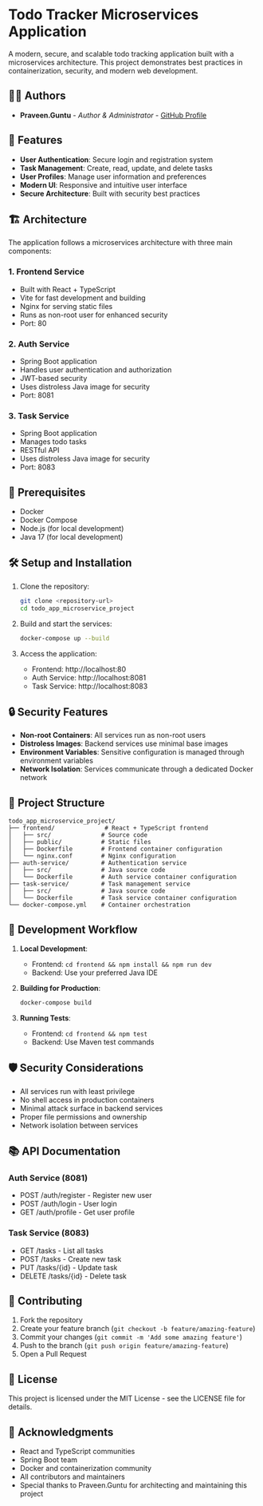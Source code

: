 # Todo Tracker Microservices Application

A modern, secure, and scalable todo tracking application built with a microservices architecture. This project demonstrates best practices in containerization, security, and modern web development.

## 👨‍💻 Authors

- **Praveen.Guntu** - *Author & Administrator* - [GitHub Profile](https://github.com/praveenjayakar)

## 🚀 Features

- **User Authentication**: Secure login and registration system
- **Task Management**: Create, read, update, and delete tasks
- **User Profiles**: Manage user information and preferences
- **Modern UI**: Responsive and intuitive user interface
- **Secure Architecture**: Built with security best practices

## 🏗️ Architecture

The application follows a microservices architecture with three main components:

### 1. Frontend Service
- Built with React + TypeScript
- Vite for fast development and building
- Nginx for serving static files
- Runs as non-root user for enhanced security
- Port: 80

### 2. Auth Service
- Spring Boot application
- Handles user authentication and authorization
- JWT-based security
- Uses distroless Java image for security
- Port: 8081

### 3. Task Service
- Spring Boot application
- Manages todo tasks
- RESTful API
- Uses distroless Java image for security
- Port: 8083

## 🔧 Prerequisites

- Docker
- Docker Compose
- Node.js (for local development)
- Java 17 (for local development)

## 🛠️ Setup and Installation

1. Clone the repository:
   ```bash
   git clone <repository-url>
   cd todo_app_microservice_project
   ```

2. Build and start the services:
   ```bash
   docker-compose up --build
   ```

3. Access the application:
   - Frontend: http://localhost:80
   - Auth Service: http://localhost:8081
   - Task Service: http://localhost:8083

## 🔒 Security Features

- **Non-root Containers**: All services run as non-root users
- **Distroless Images**: Backend services use minimal base images
- **Environment Variables**: Sensitive configuration is managed through environment variables
- **Network Isolation**: Services communicate through a dedicated Docker network

## 📁 Project Structure

```
todo_app_microservice_project/
├── frontend/              # React + TypeScript frontend
│   ├── src/              # Source code
│   ├── public/           # Static files
│   ├── Dockerfile        # Frontend container configuration
│   └── nginx.conf        # Nginx configuration
├── auth-service/         # Authentication service
│   ├── src/              # Java source code
│   └── Dockerfile        # Auth service container configuration
├── task-service/         # Task management service
│   ├── src/              # Java source code
│   └── Dockerfile        # Task service container configuration
└── docker-compose.yml    # Container orchestration
```

## 🔄 Development Workflow

1. **Local Development**:
   - Frontend: `cd frontend && npm install && npm run dev`
   - Backend: Use your preferred Java IDE

2. **Building for Production**:
   ```bash
   docker-compose build
   ```

3. **Running Tests**:
   - Frontend: `cd frontend && npm test`
   - Backend: Use Maven test commands

## 🛡️ Security Considerations

- All services run with least privilege
- No shell access in production containers
- Minimal attack surface in backend services
- Proper file permissions and ownership
- Network isolation between services

## 📚 API Documentation

### Auth Service (8081)
- POST /auth/register - Register new user
- POST /auth/login - User login
- GET /auth/profile - Get user profile

### Task Service (8083)
- GET /tasks - List all tasks
- POST /tasks - Create new task
- PUT /tasks/{id} - Update task
- DELETE /tasks/{id} - Delete task

## 🤝 Contributing

1. Fork the repository
2. Create your feature branch (`git checkout -b feature/amazing-feature`)
3. Commit your changes (`git commit -m 'Add some amazing feature'`)
4. Push to the branch (`git push origin feature/amazing-feature`)
5. Open a Pull Request

## 📝 License

This project is licensed under the MIT License - see the LICENSE file for details.

## 🙏 Acknowledgments

- React and TypeScript communities
- Spring Boot team
- Docker and containerization community
- All contributors and maintainers
- Special thanks to Praveen.Guntu for architecting and maintaining this project 